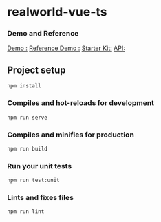 # realworld-vue-ts


### Demo and Reference
[Demo :](https://cli.vuejs.org/config/)
[Reference Demo :](http://demo.realworld.io/#/)
[Starter Kit:](https://github.com/gothinkster/realworld-starter-kit/blob/master/FRONTEND_INSTRUCTIONS.md)
[API:](https://github.com/gothinkster/realworld/blob/master/api/README.md)


## Project setup
```
npm install
```
### Compiles and hot-reloads for development
```
npm run serve
```
### Compiles and minifies for production
```
npm run build
```
### Run your unit tests
```
npm run test:unit
```
### Lints and fixes files
```
npm run lint
```
